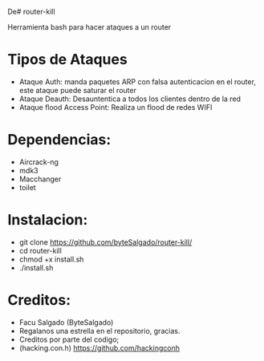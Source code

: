 De# router-kill

Herramienta bash para hacer ataques a un router

# Tipos de Ataques

* Ataque Auth: manda paquetes ARP con falsa autenticacion en el router, este ataque puede saturar el router
* Ataque Deauth: Desauntentica a todos los clientes dentro de la red
* Ataque flood Access Point: Realiza un flood de redes WIFI

# Dependencias:

* Aircrack-ng
* mdk3
* Macchanger
* toilet

# Instalacion:

* git clone https://github.com/byteSalgado/router-kill/
* cd router-kill
* chmod +x install.sh
* ./install.sh

# Creditos:

* Facu Salgado (ByteSalgado)
* Regalanos una estrella en el repositorio, gracias.
* Creditos por parte del codigo;
* (hacking.con.h) https://github.com/hackingconh
